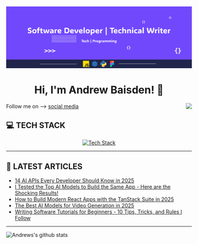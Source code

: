 ![Programmer](img/header-2025.png 'Software Developer and Technical Writer')

<h1 align="center">Hi, I'm Andrew Baisden! 👋 </h1>
<img align="right" src="https://visitor-badge.laobi.icu/badge?page_id=andrewbaisden.visitor-badge"  />

<p>

Follow me on --> <a href="https://limey.io/andrewbaisden"> social media</a>

</p>

<h2>💻 TECH STACK</h2>

<p align="center">
  <a href="https://skillicons.dev">
    <img src="https://skillicons.dev/icons?i=tailwind,js,astro,react,nodejs,py,postgres,docker,figma" alt="Tech Stack"/>
  </a>
</p>

---

<h2>📝 LATEST ARTICLES</h2>

<!-- BLOG-POST-LIST:START -->
- [14 AI APIs Every Developer Should Know in 2025](https://dev.to/andrewbaisden/14-ai-apis-every-developer-should-know-in-2025-31il)
- [I Tested the Top AI Models to Build the Same App - Here are the Shocking Results!](https://dev.to/andrewbaisden/i-tested-the-top-ai-models-to-build-the-same-app-here-are-the-shocking-results-39l9)
- [How to Build Modern React Apps with the TanStack Suite in 2025](https://dev.to/andrewbaisden/how-to-build-modern-react-apps-with-the-tanstack-suite-in-2025-5fed)
- [The Best AI Models for Video Generation in 2025](https://dev.to/andrewbaisden/the-best-ai-models-for-video-generation-in-2025-2h0m)
- [Writing Software Tutorials for Beginners - 10 Tips, Tricks, and Rules I Follow](https://dev.to/andrewbaisden/writing-software-tutorials-for-beginners-10-tips-tricks-and-rules-i-follow-9e5)
<!-- BLOG-POST-LIST:END -->

---

![Andrews's github stats](https://github-readme-stats.vercel.app/api?username=andrewbaisden&show_icons=true&theme=tokyonight)
